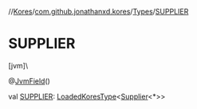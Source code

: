 //[Kores](../../../index.md)/[com.github.jonathanxd.kores](../index.md)/[Types](index.md)/[SUPPLIER](-s-u-p-p-l-i-e-r.md)

# SUPPLIER

[jvm]\

@[JvmField](https://kotlinlang.org/api/latest/jvm/stdlib/kotlin.jvm/-jvm-field/index.html)()

val [SUPPLIER](-s-u-p-p-l-i-e-r.md): [LoadedKoresType](../../com.github.jonathanxd.kores.type/-loaded-kores-type/index.md)<[Supplier](https://docs.oracle.com/javase/8/docs/api/java/util/function/Supplier.html)<*>>
